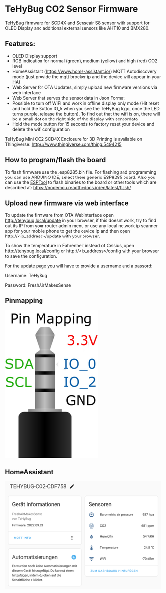 # TeHyBug CO2 Sensor Firmware

TeHyBug firmware for SCD4X and Senseair S8 sensor with support for OLED Display and additional external sensors like AHT10 and BMX280.

## Features:
- OLED Display support
- RGB indication for normal (green), medium (yellow) and high (red) CO2 level
- HomeAssistant (https://www.home-assistant.io/) MQTT Autodiscovery mode (just provide the mqtt brocker ip and the device will appear in your HA)
- Web Server for OTA Updates, simply upload new firmware versions via web interface
- Web Server that serves the sensor data in Json Format
- Possible to turn off WIFI and work in offline display only mode (Hit reset and hold the Button IO_5 when you see the TeHyBug logo, once the LED turns purple, release the button). To find out that the wifi is on, there will be a small dot on the right side of the display with sensordata
- Hold the mode button for 15 seconds to factory reset your device and delete  the wifi configuration


TeHyBug Mini CO2 SCD4X Enclosure for 3D Printing is available on Thingiverse: https://www.thingiverse.com/thing:5494215

## How to program/flash the board
To flash firmware use the .esp8285.bin file.
For flashing and programming you can use ARDUINO IDE, select there generic ESP8285 board.
Also you can use the [ESPTool](https://github.com/espressif/esptool) to flash binaries to the board or other tools which are described at: https://nodemcu.readthedocs.io/en/latest/flash/


## Upload new firmware via web interface

To update the firmware from OTA WebInterface open http://tehybug.local/update in your browser, if this doesnt work, try to find out its IP from your router admin menu or use any local network ip scanner app for your mobile phone to get the device ip and then open http://<ip_address<ip address>>/update with your browser.

To show the temperature in Fahrenheit instead of Celsius, open http://tehybug.local/config or http://<ip_address<ip address>>/config with your browser to save the configuration.

For the update page you will have to provide a username and a passord:
  
Username: TeHyBug
  
Password: FreshAirMakesSense
 
## Pinmapping
  
<img src="https://github.com/gumslone/tehybug/blob/master/tehybug_co2_firmware/images/3.5mm_jack_plug_4i.svg_mapping.jpg?raw=true" width="300">

## HomeAssistant
<img src="https://github.com/gumslone/tehybug/blob/master/tehybug_co2_firmware/images/ha.png?raw=true" width="600">

